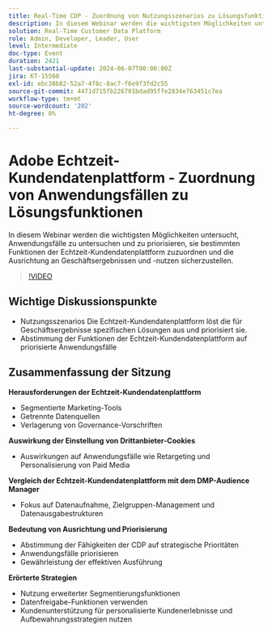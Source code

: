 ```yaml
---
title: Real-Time CDP - Zuordnung von Nutzungsszenarios zu Lösungsfunktionen
description: In diesem Webinar werden die wichtigsten Möglichkeiten untersucht, Anwendungsfälle zu untersuchen und zu priorisieren, sie bestimmten RTCDP-Funktionen zuzuordnen und sicherzustellen, dass sie sich an geschäftliche Ergebnisse und Werte anpassen. Wichtige Diskussionspunkte - Anwendungsbeispiele RT-CDP löst die spezifischen geschäftlichen Ergebnisse aus und priorisiert sie ​ RT-CDP-Funktionen an priorisierte Anwendungsfälle anzupassen
solution: Real-Time Customer Data Platform
role: Admin, Developer, Leader, User
level: Intermediate
doc-type: Event
duration: 2421
last-substantial-update: 2024-06-07T00:00:00Z
jira: KT-15560
exl-id: ebc38b82-52a7-4f8c-8ac7-f6e9f3fd2c55
source-git-commit: 4471d715fb226701bdad95ffe2834e763451c7ea
workflow-type: tm+mt
source-wordcount: '202'
ht-degree: 0%

---
```


# Adobe Echtzeit-Kundendatenplattform - Zuordnung von Anwendungsfällen zu Lösungsfunktionen

In diesem Webinar werden die wichtigsten Möglichkeiten untersucht, Anwendungsfälle zu untersuchen und zu priorisieren, sie bestimmten Funktionen der Echtzeit-Kundendatenplattform zuzuordnen und die Ausrichtung an Geschäftsergebnissen und -nutzen sicherzustellen.

>[!VIDEO](https://video.tv.adobe.com/v/3429290/?learn=on)

## Wichtige Diskussionspunkte

* Nutzungsszenarios Die Echtzeit-Kundendatenplattform löst die für Geschäftsergebnisse spezifischen Lösungen aus und priorisiert sie.
* Abstimmung der Funktionen der Echtzeit-Kundendatenplattform auf priorisierte Anwendungsfälle

## Zusammenfassung der Sitzung

**Herausforderungen der Echtzeit-Kundendatenplattform**

* Segmentierte Marketing-Tools
* Getrennte Datenquellen
* Verlagerung von Governance-Vorschriften

**Auswirkung der Einstellung von Drittanbieter-Cookies**

* Auswirkungen auf Anwendungsfälle wie Retargeting und Personalisierung von Paid Media

**Vergleich der Echtzeit-Kundendatenplattform mit dem DMP-Audience Manager**

* Fokus auf Datenaufnahme, Zielgruppen-Management und Datenausgabestrukturen

**Bedeutung von Ausrichtung und Priorisierung**

* Abstimmung der Fähigkeiten der CDP auf strategische Prioritäten
* Anwendungsfälle priorisieren
* Gewährleistung der effektiven Ausführung

**Erörterte Strategien**

* Nutzung erweiterter Segmentierungsfunktionen
* Datenfreigabe-Funktionen verwenden
* Kundenunterstützung für personalisierte Kundenerlebnisse und Aufbewahrungsstrategien nutzen

